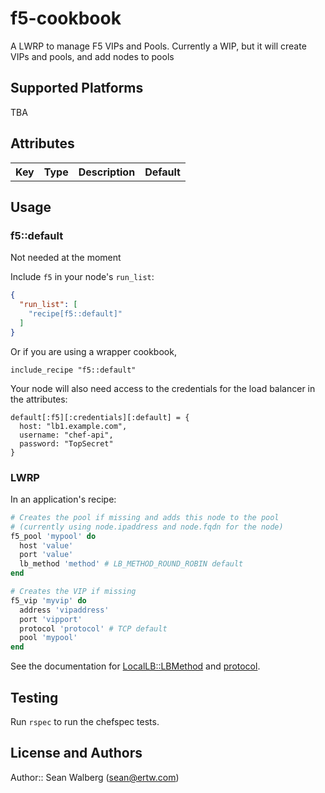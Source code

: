 # f5-cookbook

A LWRP to manage F5 VIPs and Pools. Currently a WIP, but it will create VIPs and pools, and add nodes to pools

## Supported Platforms

TBA

## Attributes

<table>
  <tr>
    <th>Key</th>
    <th>Type</th>
    <th>Description</th>
    <th>Default</th>
  </tr>
</table>

## Usage

### f5::default

Not needed at the moment

Include `f5` in your node's `run_list`:

```json
{
  "run_list": [
    "recipe[f5::default]"
  ]
}
```

Or if you are using a wrapper cookbook,

```
include_recipe "f5::default"
```

Your node will also need access to the credentials for the load balancer in the attributes:

```
default[:f5][:credentials][:default] = {
  host: "lb1.example.com",
  username: "chef-api",
  password: "TopSecret"
}
```
### LWRP

In an application's recipe:

```Ruby
# Creates the pool if missing and adds this node to the pool
# (currently using node.ipaddress and node.fqdn for the node)
f5_pool 'mypool' do
  host 'value'
  port 'value'
  lb_method 'method' # LB_METHOD_ROUND_ROBIN default
end

# Creates the VIP if missing
f5_vip 'myvip' do
  address 'vipaddress'
  port 'vipport'
  protocol 'protocol' # TCP default
  pool 'mypool'
end
```

See the documentation for [LocalLB::LBMethod](https://devcentral.f5.com/wiki/iControl.LocalLB__LBMethod.ashx) and [protocol](https://devcentral.f5.com/wiki/iControl.Common__ProtocolType.ashx).

## Testing

Run `rspec` to run the chefspec tests.

## License and Authors

Author:: Sean Walberg (<sean@ertw.com>)
